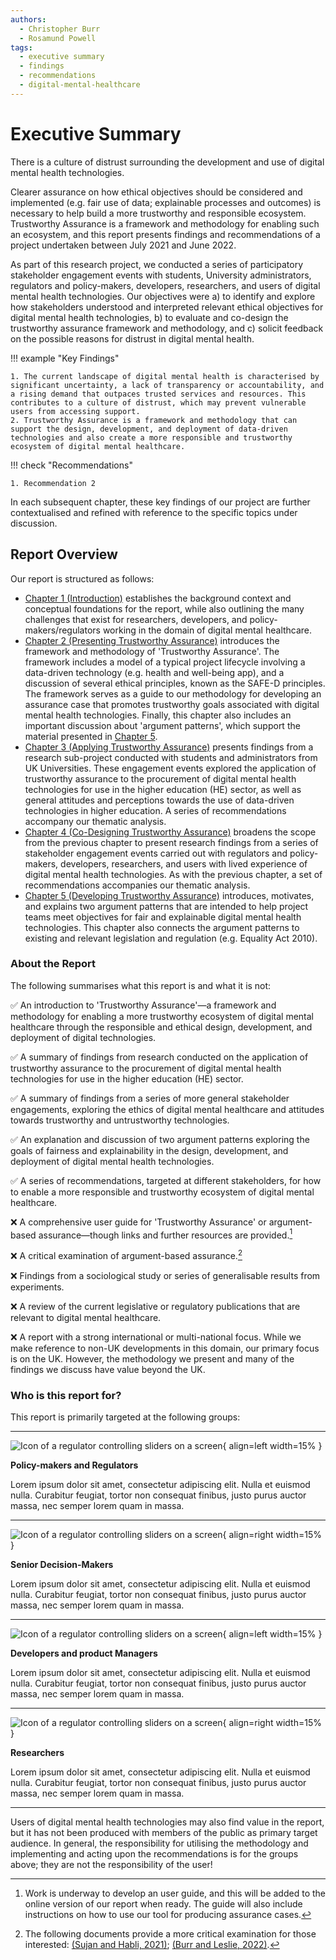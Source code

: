 ```yaml
---
authors:
  - Christopher Burr
  - Rosamund Powell
tags:
  - executive summary
  - findings
  - recommendations
  - digital-mental-healthcare
---
```


# Executive Summary

There is a culture of distrust surrounding the development and use of digital mental health technologies. <!-- something about the current mental health crisis -->

Clearer assurance on how ethical objectives should be considered and implemented (e.g. fair use of data; explainable processes and outcomes) is necessary to help build a more trustworthy and responsible ecosystem. Trustworthy Assurance is a framework and methodology for enabling such an ecosystem, and this report presents findings and recommendations of a project undertaken between July 2021 and June 2022.

As part of this research project, we conducted a series of participatory stakeholder engagement events with students, University administrators, regulators and policy-makers, developers, researchers, and users of digital mental health technologies. Our objectives were a) to identify and explore how stakeholders understood and interpreted relevant ethical objectives for digital mental health technologies, b) to evaluate and co-design the trustworthy assurance framework and methodology, and c) solicit feedback on the possible reasons for distrust in digital mental health.

!!! example "Key Findings"

    1. The current landscape of digital mental health is characterised by significant uncertainty, a lack of transparency or accountability, and a rising demand that outpaces trusted services and resources. This contributes to a culture of distrust, which may prevent vulnerable users from accessing support.
    2. Trustworthy Assurance is a framework and methodology that can support the design, development, and deployment of data-driven technologies and also create a more responsible and trustworthy ecosystem of digital mental healthcare.

!!! check "Recommendations"

    1. Recommendation 2

In each subsequent chapter, these key findings of our project are further contextualised and refined with reference to the specific topics under discussion.

## Report Overview

Our report is structured as follows:

* [Chapter 1 (Introduction)](chapter-1.md) establishes the background context and conceptual foundations for the report, while also outlining the many challenges that exist for researchers, developers, and policy-makers/regulators working in the domain of digital mental healthcare.
* [Chapter 2 (Presenting Trustworthy Assurance)](chapter-2.md) introduces the framework and methodology of 'Trustworthy Assurance'. The framework includes a model of a typical project lifecycle involving a data-driven technology (e.g. health and well-being app), and a discussion of several ethical principles, known as the SAFE-D principles. The framework serves as a guide to our methodology for developing an assurance case that promotes trustworthy goals associated with digital mental health technologies. Finally, this chapter also includes an important discussion about 'argument patterns', which support the material presented in [Chapter 5](chapter-5.md).
* [Chapter 3 (Applying Trustworthy Assurance)](chapter-3.md) presents findings from a research sub-project conducted with students and administrators from UK Universities. These engagement events explored the application of trustworthy assurance to the procurement of digital mental health technologies for use in the higher education (HE) sector, as well as general attitudes and perceptions towards the use of data-driven technologies in higher education. A series of recommendations accompany our thematic analysis.
* [Chapter 4 (Co-Designing Trustworthy Assurance)](chapter-4.md) broadens the scope from the previous chapter to present research findings from a series of stakeholder engagement events carried out with regulators and policy-makers, developers, researchers, and users with lived experience of digital mental health technologies. As with the previous chapter, a set of recommendations accompanies our thematic analysis.
* [Chapter 5 (Developing Trustworthy Assurance)](chapter-5.md) introduces, motivates, and explains two argument patterns that are intended to help project teams meet objectives for fair and explainable digital mental health technologies. This chapter also connects the argument patterns to existing and relevant legislation and regulation (e.g. Equality Act 2010).

### About the Report

The following summarises what this report is and what it is not:

✅ An introduction to 'Trustworthy Assurance'—a framework and methodology for enabling a more trustworthy ecosystem of digital mental healthcare through the responsible and ethical design, development, and deployment of digital technologies.

✅ A summary of findings from research conducted on the application of trustworthy assurance to the procurement of digital mental health technologies for use in the higher education (HE) sector.

✅ A summary of findings from a series of more general stakeholder engagements, exploring the ethics of digital mental healthcare and attitudes towards trustworthy and untrustworthy technologies.

✅ An explanation and discussion of two argument patterns exploring the goals of fairness and explainability in the design, development, and deployment of digital mental health technologies.

✅ A series of recommendations, targeted at different stakeholders, for how to enable a more responsible and trustworthy ecosystem of digital mental healthcare.

❌ A comprehensive user guide for 'Trustworthy Assurance' or argument-based assurance—though links and further resources are provided.[^online]

❌ A critical examination of argument-based assurance.[^critical]

❌ Findings from a sociological study or series of generalisable results from experiments.

❌ A review of the current legislative or regulatory publications that are relevant to digital mental healthcare.

❌ A report with a strong international or multi-national focus. While we make reference to non-UK developments in this domain, our primary focus is on the UK. However, the methodology we present and many of the findings we discuss have value beyond the UK.

[^online]: Work is underway to develop an user guide, and this will be added to the online version of our report when ready. The guide will also include instructions on how to use our tool for producing assurance cases.

[^critical]: The following documents provide a more critical examination for those interested: [(Sujan and Habli, 2021)](https://qualitysafety.bmj.com/content/30/12/1047.abstract); [(Burr and Leslie, 2022)](https://link.springer.com/article/10.1007/s43681-022-00178-0).

### Who is this report for?

This report is primarily targeted at the following groups:

---

<div markdown>

  ![Icon of a regulator controlling sliders on a screen](../assets/icons/regulator-icon.png){ align=left width=15% }
  
  **Policy-makers and Regulators**
    
  Lorem ipsum dolor sit amet, consectetur adipiscing elit. Nulla et euismod nulla. Curabitur feugiat, tortor non consequat finibus, justo purus auctor massa, nec semper lorem quam in massa.

---

  ![Icon of a regulator controlling sliders on a screen](../assets/icons/decision-maker-icon.png){ align=right width=15% }
  
  **Senior Decision-Makers**
    
  Lorem ipsum dolor sit amet, consectetur adipiscing elit. Nulla et euismod nulla. Curabitur feugiat, tortor non consequat finibus, justo purus auctor massa, nec semper lorem quam in massa.

---

  ![Icon of a regulator controlling sliders on a screen](../assets/icons/developer-icon.png){ align=left width=15% }
  
  **Developers and product Managers**
    
  Lorem ipsum dolor sit amet, consectetur adipiscing elit. Nulla et euismod nulla. Curabitur feugiat, tortor non consequat finibus, justo purus auctor massa, nec semper lorem quam in massa.

---

  ![Icon of a regulator controlling sliders on a screen](../assets/icons/researcher-icon.png){ align=right width=15% }
  
  **Researchers**
    
  Lorem ipsum dolor sit amet, consectetur adipiscing elit. Nulla et euismod nulla. Curabitur feugiat, tortor non consequat finibus, justo purus auctor massa, nec semper lorem quam in massa.

</div>

---

Users of digital mental health technologies may also find value in the report, but it has not been produced with members of the public as primary target audience. In general, the responsibility for utilising the methodology and implementing and acting upon the recommendations is for the groups above; they are not the responsibility of the user!
